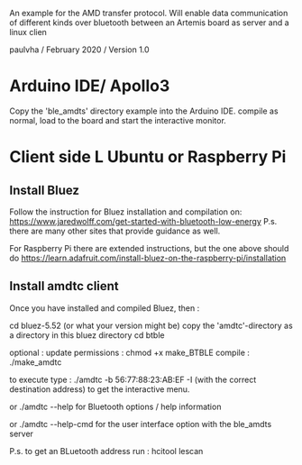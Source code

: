 An example for the AMD transfer protocol. Will enable data communication of
different kinds over bluetooth between an Artemis board as server and a linux clien

paulvha / February 2020 / Version 1.0

# Arduino IDE/ Apollo3

Copy the 'ble_amdts' directory example into the Arduino IDE.
compile as normal, load to the board and start the interactive monitor.

# Client side L Ubuntu or Raspberry Pi

## Install Bluez
Follow the instruction for Bluez installation and compilation on:
https://www.jaredwolff.com/get-started-with-bluetooth-low-energy
P.s. there are many other sites that provide guidance as well.

For Raspberry Pi there are extended instructions, but the one above should do
https://learn.adafruit.com/install-bluez-on-the-raspberry-pi/installation

## Install amdtc client
Once you have installed and compiled Bluez, then :

cd bluez-5.52 (or what your version might be)
copy the 'amdtc'-directory as a directory in this bluez directory
cd btble

optional : update permissions : chmod +x make_BTBLE
compile : ./make_amdtc

to execute type :
./amdtc -b 56:77:88:23:AB:EF -I (with the correct destination address) to
get the interactive menu.

or ./amdtc --help   for Bluetooth options / help information

or ./amdtc --help-cmd for the user interface option with the ble_amdts server

P.s. to get an BLuetooth address run : hcitool lescan
